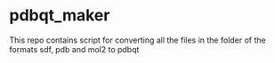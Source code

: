 # pdbqt_maker
This repo contains script for converting all the files in the folder of the formats sdf, pdb and mol2 to pdbqt
